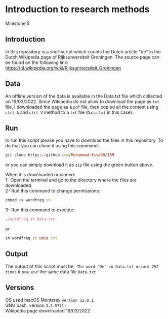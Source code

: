 # Introduction to research methods 
Milestone 5 

## Introduction 

In this repository is a shell script which counts the Dutch article "de" in the Dutch Wikipedia page of Rijksunversiteit Groningen. 
The source page can be found on the following link: 
https://nl.wikipedia.org/wiki/Rijksuniversiteit_Groningen


## Data 

An offline version of the data is available in the Data.txt file which collected on 19/03/2022. Since Wikipedia do not allow to download the page as `txt` file, I downloaded the page as a `pdf` file, then copied all the content using ` ctrl-A ` and `ctrl-V` method to a `txt` file (`Data.txt` in this case). 

## Run 
 to run this script please you have to download the files in this repository. To do that you can clone it using this command: 
 
  ```ruby
  git clone https://github.com/Mohammad-Issa90/IRM
  ```
  
 or you can simply download it as `zip` file using the green button above. 
 
 When it is downloaded or cloned:  
 1- Open the terminal and go to the directory where the files are downloaded.  
 2- Run this command to change permissions:  
  ```ruby
  chmod +x wordfreq.sh 
  ```
 3- Run this command to execute: 
 
  ```ruby
  ./wordfreq.sh Data.txt 
  ```
  or
  ```ruby
  sh wordfreq.sh Data.txt
  ```
  
## Output
 The output of this script must be ` The word 'De' in Data.txt occurd 252 times` if you use the same data file `Data.txt`
 
## Versions
 OS used macOS Monterey `version 12.0.1`.  
 GNU bash, version `3.2.57(1)`.  
 Wikipedia page downloaded 19/03/2022.
 
  
